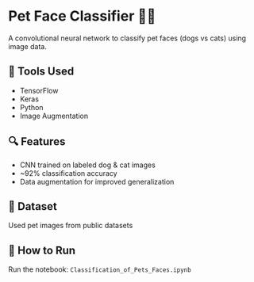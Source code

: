 # Pet Face Classifier 🐶🐱

A convolutional neural network to classify pet faces (dogs vs cats) using image data.

## 🧰 Tools Used
- TensorFlow
- Keras
- Python
- Image Augmentation

## 🔍 Features
- CNN trained on labeled dog & cat images
- ~92% classification accuracy
- Data augmentation for improved generalization

## 📁 Dataset
Used pet images from public datasets

## 🚀 How to Run
Run the notebook: `Classification_of_Pets_Faces.ipynb`
